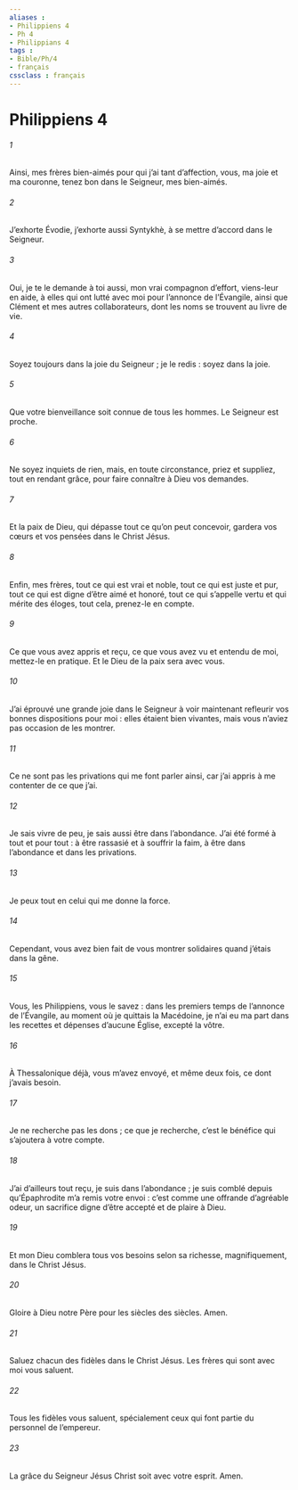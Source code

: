 ```yaml
---
aliases : 
- Philippiens 4
- Ph 4
- Philippians 4
tags : 
- Bible/Ph/4
- français
cssclass : français
---
```


# Philippiens 4

###### 1
Ainsi, mes frères bien-aimés pour qui j’ai tant d’affection, vous, ma joie et ma couronne, tenez bon dans le Seigneur, mes bien-aimés.
###### 2
J’exhorte Évodie, j’exhorte aussi Syntykhè, à se mettre d’accord dans le Seigneur.
###### 3
Oui, je te le demande à toi aussi, mon vrai compagnon d’effort, viens-leur en aide, à elles qui ont lutté avec moi pour l’annonce de l’Évangile, ainsi que Clément et mes autres collaborateurs, dont les noms se trouvent au livre de vie.
###### 4
Soyez toujours dans la joie du Seigneur ; je le redis : soyez dans la joie.
###### 5
Que votre bienveillance soit connue de tous les hommes. Le Seigneur est proche.
###### 6
Ne soyez inquiets de rien, mais, en toute circonstance, priez et suppliez, tout en rendant grâce, pour faire connaître à Dieu vos demandes.
###### 7
Et la paix de Dieu, qui dépasse tout ce qu’on peut concevoir, gardera vos cœurs et vos pensées dans le Christ Jésus.
###### 8
Enfin, mes frères, tout ce qui est vrai et noble, tout ce qui est juste et pur, tout ce qui est digne d’être aimé et honoré, tout ce qui s’appelle vertu et qui mérite des éloges, tout cela, prenez-le en compte.
###### 9
Ce que vous avez appris et reçu, ce que vous avez vu et entendu de moi, mettez-le en pratique. Et le Dieu de la paix sera avec vous.
###### 10
J’ai éprouvé une grande joie dans le Seigneur à voir maintenant refleurir vos bonnes dispositions pour moi : elles étaient bien vivantes, mais vous n’aviez pas occasion de les montrer.
###### 11
Ce ne sont pas les privations qui me font parler ainsi, car j’ai appris à me contenter de ce que j’ai.
###### 12
Je sais vivre de peu, je sais aussi être dans l’abondance. J’ai été formé à tout et pour tout : à être rassasié et à souffrir la faim, à être dans l’abondance et dans les privations.
###### 13
Je peux tout en celui qui me donne la force.
###### 14
Cependant, vous avez bien fait de vous montrer solidaires quand j’étais dans la gêne.
###### 15
Vous, les Philippiens, vous le savez : dans les premiers temps de l’annonce de l’Évangile, au moment où je quittais la Macédoine, je n’ai eu ma part dans les recettes et dépenses d’aucune Église, excepté la vôtre.
###### 16
À Thessalonique déjà, vous m’avez envoyé, et même deux fois, ce dont j’avais besoin.
###### 17
Je ne recherche pas les dons ; ce que je recherche, c’est le bénéfice qui s’ajoutera à votre compte.
###### 18
J’ai d’ailleurs tout reçu, je suis dans l’abondance ; je suis comblé depuis qu’Épaphrodite m’a remis votre envoi : c’est comme une offrande d’agréable odeur, un sacrifice digne d’être accepté et de plaire à Dieu.
###### 19
Et mon Dieu comblera tous vos besoins selon sa richesse, magnifiquement, dans le Christ Jésus.
###### 20
Gloire à Dieu notre Père pour les siècles des siècles. Amen.
###### 21
Saluez chacun des fidèles dans le Christ Jésus. Les frères qui sont avec moi vous saluent.
###### 22
Tous les fidèles vous saluent, spécialement ceux qui font partie du personnel de l’empereur.
###### 23
La grâce du Seigneur Jésus Christ soit avec votre esprit. Amen.
